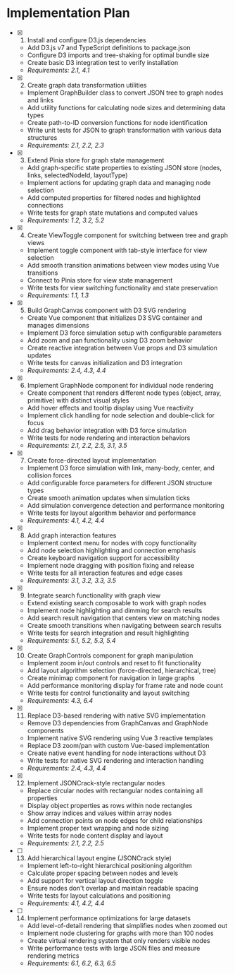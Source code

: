 # Implementation Plan

- [x] 1. Install and configure D3.js dependencies
  - Add D3.js v7 and TypeScript definitions to package.json
  - Configure D3 imports and tree-shaking for optimal bundle size
  - Create basic D3 integration test to verify installation
  - _Requirements: 2.1, 4.1_

- [x] 2. Create graph data transformation utilities
  - Implement GraphBuilder class to convert JSON tree to graph nodes and links
  - Add utility functions for calculating node sizes and determining data types
  - Create path-to-ID conversion functions for node identification
  - Write unit tests for JSON to graph transformation with various data structures
  - _Requirements: 2.1, 2.2, 2.3_

- [x] 3. Extend Pinia store for graph state management
  - Add graph-specific state properties to existing JSON store (nodes, links, selectedNodeId, layoutType)
  - Implement actions for updating graph data and managing node selection
  - Add computed properties for filtered nodes and highlighted connections
  - Write tests for graph state mutations and computed values
  - _Requirements: 1.2, 3.2, 5.2_

- [x] 4. Create ViewToggle component for switching between tree and graph views
  - Implement toggle component with tab-style interface for view selection
  - Add smooth transition animations between view modes using Vue transitions
  - Connect to Pinia store for view state management
  - Write tests for view switching functionality and state preservation
  - _Requirements: 1.1, 1.3_

- [x] 5. Build GraphCanvas component with D3 SVG rendering
  - Create Vue component that initializes D3 SVG container and manages dimensions
  - Implement D3 force simulation setup with configurable parameters
  - Add zoom and pan functionality using D3 zoom behavior
  - Create reactive integration between Vue props and D3 simulation updates
  - Write tests for canvas initialization and D3 integration
  - _Requirements: 2.4, 4.3, 4.4_

- [x] 6. Implement GraphNode component for individual node rendering
  - Create component that renders different node types (object, array, primitive) with distinct visual styles
  - Add hover effects and tooltip display using Vue reactivity
  - Implement click handling for node selection and double-click for focus
  - Add drag behavior integration with D3 force simulation
  - Write tests for node rendering and interaction behaviors
  - _Requirements: 2.1, 2.2, 2.5, 3.1, 3.5_

- [x] 7. Create force-directed layout implementation
  - Implement D3 force simulation with link, many-body, center, and collision forces
  - Add configurable force parameters for different JSON structure types
  - Create smooth animation updates when simulation ticks
  - Add simulation convergence detection and performance monitoring
  - Write tests for layout algorithm behavior and performance
  - _Requirements: 4.1, 4.2, 4.4_

- [x] 8. Add graph interaction features
  - Implement context menu for nodes with copy functionality
  - Add node selection highlighting and connection emphasis
  - Create keyboard navigation support for accessibility
  - Implement node dragging with position fixing and release
  - Write tests for all interaction features and edge cases
  - _Requirements: 3.1, 3.2, 3.3, 3.5_

- [x] 9. Integrate search functionality with graph view
  - Extend existing search composable to work with graph nodes
  - Implement node highlighting and dimming for search results
  - Add search result navigation that centers view on matching nodes
  - Create smooth transitions when navigating between search results
  - Write tests for search integration and result highlighting
  - _Requirements: 5.1, 5.2, 5.3, 5.4_

- [x] 10. Create GraphControls component for graph manipulation
  - Implement zoom in/out controls and reset to fit functionality
  - Add layout algorithm selection (force-directed, hierarchical, tree)
  - Create minimap component for navigation in large graphs
  - Add performance monitoring display for frame rate and node count
  - Write tests for control functionality and layout switching
  - _Requirements: 4.3, 6.4_

- [x] 11. Replace D3-based rendering with native SVG implementation
  - Remove D3 dependencies from GraphCanvas and GraphNode components
  - Implement native SVG rendering using Vue 3 reactive templates
  - Replace D3 zoom/pan with custom Vue-based implementation
  - Create native event handling for node interactions without D3
  - Write tests for native SVG rendering and interaction handling
  - _Requirements: 2.4, 4.3, 4.4_

- [x] 12. Implement JSONCrack-style rectangular nodes
  - Replace circular nodes with rectangular nodes containing all properties
  - Display object properties as rows within node rectangles
  - Show array indices and values within array nodes
  - Add connection points on node edges for child relationships
  - Implement proper text wrapping and node sizing
  - Write tests for node content display and layout
  - _Requirements: 2.1, 2.2, 2.5_

- [ ] 13. Add hierarchical layout engine (JSONCrack style)
  - Implement left-to-right hierarchical positioning algorithm
  - Calculate proper spacing between nodes and levels
  - Add support for vertical layout direction toggle
  - Ensure nodes don't overlap and maintain readable spacing
  - Write tests for layout calculations and positioning
  - _Requirements: 4.1, 4.2, 4.4_

- [ ] 14. Implement performance optimizations for large datasets
  - Add level-of-detail rendering that simplifies nodes when zoomed out
  - Implement node clustering for graphs with more than 100 nodes
  - Create virtual rendering system that only renders visible nodes
  - Write performance tests with large JSON files and measure rendering metrics
  - _Requirements: 6.1, 6.2, 6.3, 6.5_
